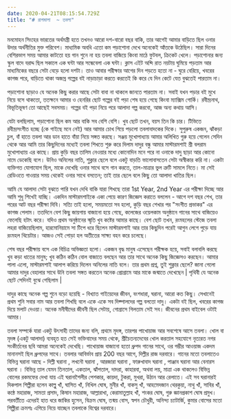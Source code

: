 ```yaml
---
date: 2020-04-21T08:15:54.729Z
title: "# রাগমালা  ~ তবলা"
---
```

মনমোহন সিংহের ভারতের অর্থমন্ত্রী হতে তখনও আরো দশ-বারো বছর বাকি, তার আগেই আমার বাড়িতে ছিল ওনার উদার অর্থনীতির মুক্ত পরিবেশ। মাধ্যমিক অবধি এতো কম পড়াশোনা দেখে অনেকেই আঁতকে উঠেছিল। সারা দিনের বেশিরভাগ সময় আমার কাটতো হয় গান শুনে না হয় তবলা বাজিয়ে কিংবা মাঠে ফুটবল, ক্রিকেট খেলে। পড়াশোনার জন্য স্কুল বাদে বরাদ্দ ছিল সকালে এক ঘন্টা আর সন্ধেবেলা এক ঘন্টা। ক্লাস এইট অব্দি রাত নয়টায় ঘুমিয়ে পড়তাম আর মাধ্যমিকের বছরে সেটা বেড়ে হলো দশটা। তাও আবার পরীক্ষার আগের দিন পড়তে হতো না - ঘুরে বেরিয়ে, খবরের কাগজ পরে, বাড়িতে থাকা অজস্র গল্পের বই নাড়াচাড়া করতে করতেই কি করে যে দিন কেটে যেত বুঝতেই পারতাম না। 

পড়াশোনা ছাড়াও যে অনেক কিছু করার আছে সেটা বাবা না থাকলে জানতে পারতাম না। সবাই যখন পড়ার বই মুখে নিয়ে বসে থাকতো, ততক্ষনে আমার ও হেনরির ছোট গল্পের বই পড়া শেষ হয়ে গেছে কিংবা ম্যাক্সিম গোর্কি। রবীন্দ্রনাথ, বিভূতিভূষণ তো আছেই সবসময়। গল্পের বই পড়া নিয়ে পরে আলাদা গল্প করবো, আজ অন্য কথায় আসি। 

যেটা বলছিলাম, পড়াশোনা ছিল কম আর বাকি সব বেশি বেশি। খুব ছোট তখন, বয়স তিন কি চার। টিভিতে রবীন্দ্রসংগীত হচ্ছে (কে গাইছে মনে নেই) আর আমার চোখ গিয়ে পড়লো তবলাবাদকের দিকে। সুপুরুষ একজন, ঝাঁকড়া চুল, বাঁ হাতে তবলা আর ডান হাতে বাঁয়া নিয়ে সঙ্গত করছে। সঞ্জয় মুখোপাধ্যায় আমার অলিখিত গুরু হয়ে গেলেন সেদিন থেকে আর আমি তার কিছুদিনের মধ্যেই তবলা শিখতে শুরু করে দিলাম দাদুর বন্ধু আমার মাস্টারমশাই শ্রী বলরাম মুখোপাধ্যায় এর কাছে। প্রায় কুড়ি বছর তালিম নেওয়ার মধ্যে কোনোদিন মনে পরে না ওনাকে দাদু ছাড়া আর কোনো নামে ডেকেছি বলে। উনিও অনিলের নাতি, শুক্লার ছেলে বলে একটু বাড়তি ভালোবাসতেন সেটা অস্বীকার করি না। একটা ব্যক্তিগত যোগাযোগ ছিল, মাকে দেখেছি ওনার সাথে বসে গান করতে, তাল-মাত্রার ভুল ত্রুটি সামলে নিতে। মা সেই রেডিওতে গাওয়ার সময় থেকেই ওনার সাথে বসতেন; তাই তার ছেলে বলে কিছু তো আলাদা খাতির ছিল। 

আমি যে আলাদা সেটা বুঝতে পারি যখন দেখি বাকি যারা শিখছে তারা 1st Year, 2nd Year এর পরীক্ষা দিচ্ছে আর আমি শুধু শিখেই যাচ্ছি। একদিন মাস্টারমশাইকে একা পেয়ে কারণ জিজ্ঞেস করাতে বললেন - আগে দশ বছর শেখ, তার পরের আট বছর পরীক্ষা দিবি। সত্যি তাই হলো, সময়মতো সব হলো, কুড়ি বছর শেখার পর "সংগীত প্রভাকর" এর কাগজ পেলাম। ততদিনে বেশ কিছু জায়গায় বাজানো হয়ে গেছে, কলেজের ওয়েলকাম অনুষ্ঠানে গানের সাথে বাজিয়েও ফেলেছি হটাৎ করে। যদিও প্রথম অনুষ্ঠানের স্মৃতি খুব কষ্টের আমার কাছে। বেশ ছোট তখন, রংমহলের স্টেজে তবলা লহরা বাজিয়েছিলাম, হারমোনিয়ামে সা টিপে ধরে ছিলেন মাস্টারমশাই আর তার কিছুদিন পরেই আগুন লেগে পুড়ে যায় রংমহল থিয়েটার। আজও সেই পোড়া হল অতীতের সাক্ষ্য বহন করে চলেছে। 

শেষ বছর পরীক্ষায় বসে এক বিচিত্র অভিজ্ঞতা হলো। একজন বৃদ্ধ মানুষ এসেছেন পরীক্ষক হয়ে, সবাই বলাবলি করছে খুব কড়া ধাতের মানুষ; খুব কঠিন কঠিন বোল বাজাতে বলছেন আর তার সাথে অনেক কিছু জিজ্ঞেসও করছেন। আমার পালা এলো, মাস্টারমশাই আলাপ করিয়ে দিলেন অনিলের নাতি বলে। তার প্রথম প্রশ্ন, তুই শুক্লার ছেলে? জানা গেলো আমার দাদুর বেহালার সাথে উনি তবলা সঙ্গত করতেন অনেক প্রোগ্রামে আর মাকে জন্মাতে দেখেছেন | পৃথিবী যে অনেক ছোট সেদিনই বুঝে গেছিলাম | 

দাদুর কাছে অনেক গল্প শুনে বড়ো হয়েছি - বিখ্যাত গাইয়েদের জীবন, বংশধারা, ঘরানা, আরো কত কিছু। সেখানেই প্রথম শুনি সবার নাম আর তবলা শিখছি বলে একে একে সব দিক্পালদের গল্প বলতো দাদু। একটা বই ছিল, খবরের কাগজ দিয়ে মলাট দেওয়া। অনেক মনীষীদের জীবনী ছিল সেটায়, গোগ্রাসে গিলতাম সেই সব। জীবনের প্রথম বাইবেল ওটাই আমার। 

তবলা সম্পর্কে যারা একটু উৎসাহী তাদের জন্য বলি, প্রথমে মৃদঙ্গ, তারপর পাখোয়াজ আর সবশেষে আসে তবলা। খোল বা মৃদঙ্গ (একটু আলাদা) ব্যবহৃত হত সেই ভক্তিবাদের সময় থেকে, শ্রীচৈতন্যদেবের খোল করতাল সহযোগে নৃত্যরত নগর সংকীর্তনের ছবি আমরা অনেকেই দেখেছি। পাখোয়াজ বাজানো হতো ধ্রুপদ গানের সাথে, ওর গম্ভীর আওয়াজ একদম মানানসই ছিল ধ্রুপদের সাথে। তবলার আবির্ভাব প্রায় 200 বছর আগে, দিল্লীর রাজ দরবারে। গানের মতো তবলাতেও বিভিন্ন ঘরানা আছে - দিল্লী ঘরানা , লখনৌ ঘরানা , আরজারা ঘরানা , ফারুখাবাদ ঘরানা , পাঞ্জাব ঘরানা আর বেনারস ঘরানা । বিভিন্ন তাল যেমন তিনতাল, একতাল, ঝাঁপতাল, দাদরা, কাহারবা, অথবা লয়, মাত্রা এক থাকলেও বিভিন্ন বোলের রকমফের দেখা যায় এই ঘরানাশৈলীর পেশকার, কায়দা, টুকরা, মুখরা, উঠান আর রেলাতে। এই সব ঘরানারই দিকপাল শিল্পীরা হলেন কাল্লু খাঁ, ঘাসিত খাঁ, নিখিল ঘোষ, মুনীর খাঁ, বাকসু খাঁ, আহমেদজান থেরকুয়া, নাথু খাঁ, সাবির খাঁ, কন্ঠে মহারাজ, সামতা প্রসাদ, কিষান মহারাজ, আল্লারাখা, কেরামাতুল্লাহ খাঁ, শংকর ঘোষ, গুরু জ্ঞানপ্রকাশ ঘোষ প্রমুখ। পরবর্তীতে এদেরই হাত ধরে জাকির হুসেন, বিক্রম ঘোষ, তন্ময় বোস, স্বপন চৌধুরী, অনিন্দ্য চ্যাটার্জি, কুমার বোসের মতো শিল্পীরা ক্রমশঃ এগিয়ে নিয়ে যাচ্ছেন তবলাকে বিশ্বের দরবারে। 
